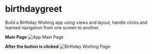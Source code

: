 # birthdaygreet
Build a Birthday Wishing app using views and layout, handle clicks and learned navigation from one screen to another.

**Main Page**
![App Main Page](https://drive.google.com/file/d/1FZrwsQ0bKSJ8IgQGawMB2hF2zttUWKND/view?usp=sharing)

**After the button is clicked**
![Birthday Wishing Page](https://drive.google.com/file/d/1FUrzgldaIZNEzA62dyqf6PG55XGGnbow/view?usp=sharing)
